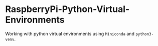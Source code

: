 # RaspberryPi-Python-Virtual-Environments
Working with python virtual environments using `Miniconda` and `python3-venv`.
